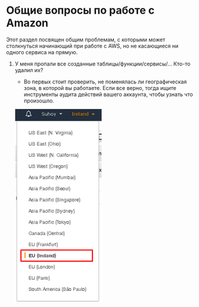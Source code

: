 # Общие вопросы по работе с Amazon

Этот раздел посвящен общим проблемам, с которыми может столкнуться начинающий
при работе с AWS, но не касающиеся ни одного сервиса на прямую.

1. У меня пропали все созданные таблицы/функции/сервисы/... Кто-то удалил их?

    - Во первых стоит проверить, не поменялась ли географическая зона, в которой вы
работаете. Если все верно, тогда ищите инструменты аудита действий вашего аккаунта,
чтобы узнать что произошло.

    ![Следите за тем, в какой зоне вы работаете](img/aws-zones.png)

